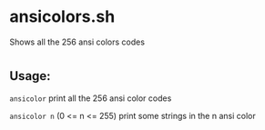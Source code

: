 # ansicolors.sh
Shows all the 256 ansi colors codes
#
## Usage:
``` ansicolor ```	print all the 256 ansi color codes

``` ansicolor n ``` (0 <= n <= 255) print some strings in the n ansi color
